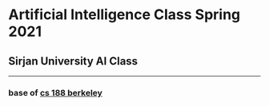 # Artificial Intelligence Class Spring 2021
## Sirjan University AI Class
---
### base of [cs 188 berkeley](https://inst.eecs.berkeley.edu/~cs188/sp21/) 

